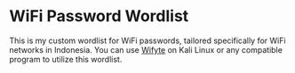 # WiFi Password Wordlist
This is my custom wordlist for WiFi passwords, tailored specifically for WiFi networks in Indonesia. You can use [Wifyte](https://github.com/Mysteriza/wifyte) on Kali Linux or any compatible program to utilize this wordlist.
